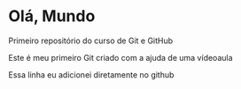 # Olá, Mundo
 Primeiro repositório do curso de Git e GitHub
 
 Este é meu primeiro Git criado com a ajuda de uma vídeoaula
 
 Essa linha eu adicionei diretamente no github
